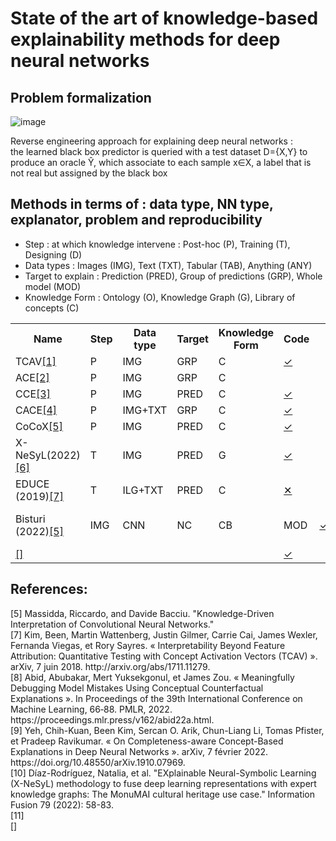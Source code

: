 # State of the art of knowledge-based explainability methods for deep neural networks

## Problem formalization

![image](https://user-images.githubusercontent.com/81907010/181770346-ea579d57-50d3-49c8-862e-43bef09675d6.png)

Reverse engineering approach for explaining deep neural networks : <br>
the learned black box predictor is queried with a test dataset D={X,Y} to produce an oracle &#374;, which associate to each sample x∈X, a label that is not real but assigned by the black box

## Methods in terms of : data type, NN type, explanator, problem and reproducibility

- Step : at which knowledge intervene : Post-hoc (P), Training (T), Designing (D)
- Data types : Images (IMG), Text (TXT), Tabular (TAB), Anything (ANY) 
- Target to explain : Prediction (PRED), Group of predictions (GRP), Whole model (MOD)
- Knowledge Form : Ontology (O), Knowledge Graph (G), Library of concepts (C)

<table>
  <tr>
    <th>Name</th>
    <th>Step</th>
    <th>Data type</th>
    <th>Target</th>
    <th>Knowledge Form</th>
    <th>Code</th>
  </tr>


  <tr>
    <td class="name">TCAV<a href="#tcav">[1]</a> </td>
    <td class="step">P</td>
    <td class="dt">IMG</td>
    <td class="prob">GRP</td>
    <td class="kform">C</td>
    <td class="code"><a href="https://github.com/tensorflow/tcav">&#x2713;</a> </td>
  </tr>

  <tr>
    <td class="name">ACE<a href="#ace">[2]</a> </td>
    <td class="step">P</td>
    <td class="dt">IMG</td>
    <td class="prob">GRP</td>
    <td class="kform">C</td>
    <td class="code"><a href="https://github.com/amiratag/ACE"></a> </td>
  </tr>
  
  
  <tr>
    <td class="name">CCE<a href="#cce">[3]</a> </td>
    <td class="step">P</td>
    <td class="dt">IMG</td>
    <td class="prob">PRED</td>
    <td class="kform">C</td>
    <td class="code"><a href="https://github.com/mertyg/debug-mistakes-cce">&#x2713;</a></td>
  </tr>
  
  
  <tr>
    <td class="name">CACE<a href="#cace">[4]</a> </td>
    <td class="step">P</td>
    <td class="dt">IMG+TXT</td>
    <td class="prob">GRP</td>
    <td class="kform">C</td>
    <td class="code"><a href="https://github.com/chihkuanyeh/concept_exp">&#x2713;</a></td>
  </tr>

  <tr>
    <td class="name">CoCoX<a href="#cocox">[5]</a> </td>
    <td class="step">P</td>
    <td class="dt">IMG</td>
    <td class="prob">PRED</td>
    <td class="kform">C</td>
    <td class="code"><a href="https://github.com/arjunakula/CoCoX">&#x2713;</a></td>
  </tr>

  <tr>
    <td class="name">X-NeSyL(2022) <a href="#xnesyl">[6]</a> </td>
    <td class="step">T</td>
    <td class="dt">IMG</td>
    <td class="prob">PRED</td>
    <td class="kform">G</td>
    <td class="code"><a href="https://github.com/JulesSanchez/X-NeSyL">&#x2713;</a></td>
  </tr>

  <tr>
    <td class="name">EDUCE (2019)<a href="#educe">[7]</a> </td>
    <td class="step">T</td>
    <td class="dt">ILG+TXT</td>
    <td class="prob">PRED</td>
    <td class="kform">C</td>
    <td class="code"><a href="">&#x2715;</a></td>
  </tr>
  
  
  <tr>
    <td class="name">Bisturi (2022)<a href="#bisturi">[5]</a> </td>
    <td class="dt">IMG</td>
    <td class="bb">CNN</td>
    <td class="expl">NC</td>
    <td class="fam">CB</td>
    <td class="prob">MOD</td>
    <td class="code"><a href="https://github.com/rmassidda/bisturi">&#x2713;</a> </td>
    <td class="bbmod">AlexNet ResNet DenseNet </td>
    <td class="ds"><a href="https://github.com/CSAILVision/places365">Places-365</a></td>
    <td class="ex">&#x2713;</td>
    <td class="eval"><a href="https://github.com/rimelcheikh/RnX-SOTA/blob/main/evaluations.md">[L]</a></td>
    <td class="axioms">&#x2715;</td>
  </tr>
  
  
  <tr>
    <td class="name"><a href="#">[]</a> </td>
    <td class="step"></td>
    <td class="dt"></td>
    <td class="prob"></td>
    <td class="kform"></td>
    <td class="code"><a href="">&#x2713;</a></td>
  </tr>
 
  

  
  
</table>

<!--- 
## Methods in terms of : problem, data type, NN

### Outcome explanation
<table>
  <tr>
    <th></th>
    <th>IMG</th>
    <th>TAB</th>
    <th>TXT</th>
    <th>ANY</th>
  </tr>
  
  <tr>
    <td>DNN</td>
    <td></td>
    <td></td>
    <td></td>
    <td></td>
  </tr>
  
  <tr>
    <td>CNN</td>
    <td>GRAD-CAM <a href="#grad-cam">[1]</a></td>
    <td></td>
    <td></td>
    <td></td>
  </tr>
  
  <tr>
    <td>RNN</td>
    <td></td>
    <td></td>
    <td></td>
    <td></td>
  </tr>
  
  <tr>
    <td>NN</td>
    <td></td>
    <td></td>
    <td></td>
    <td></td>
  </tr>
  
  <tr>
    <td>AGN</td>
    <td></td>
    <td></td>
    <td></td>
    <td>LIME <a href="#lime">[2] </a></td>
  </tr>
</table>

### Model explanation
<table>
  <tr>
    <th></th>
    <th>IMG</th>
    <th>TAB</th>
    <th>TXT</th>
    <th>ANY</th>
  </tr>
  
  <tr>
    <td>DNN</td>
    <td></td>
    <td></td>
    <td></td>
    <td></td>
  </tr>
  
  <tr>
    <td>CNN</td>
    <td></td>
    <td></td>
    <td></td>
    <td></td>
  </tr>
  
  <tr>
    <td>RNN</td>
    <td></td>
    <td></td>
    <td></td>
    <td></td>
  </tr>
  
  <tr>
    <td>NN</td>
    <td></td>
    <td></td>
    <td></td>
    <td></td>
  </tr>
  
  <tr>
    <td>AGN</td>
    <td></td>
    <td></td>
    <td></td>
    <td></td>
  </tr>
</table>
-->



## References:
<div class="csl-entry"> <a id="bisturi"> [5] </a> Massidda, Riccardo, and Davide Bacciu. "Knowledge-Driven Interpretation of Convolutional Neural Networks." </div>

<div class="csl-entry"> <a id="tcav"> [7] </a> Kim, Been, Martin Wattenberg, Justin Gilmer, Carrie Cai, James Wexler, Fernanda Viegas, et Rory Sayres. « Interpretability Beyond Feature Attribution: Quantitative Testing with Concept Activation Vectors (TCAV) ». arXiv, 7 juin 2018. http://arxiv.org/abs/1711.11279.</div>

<div class="csl-entry"> <a id="abid"> [8] </a>Abid, Abubakar, Mert Yuksekgonul, et James Zou. « Meaningfully Debugging Model Mistakes Using Conceptual Counterfactual Explanations ». In Proceedings of the 39th International Conference on Machine Learning, 66‑88. PMLR, 2022. https://proceedings.mlr.press/v162/abid22a.html. </div>

<div class="csl-entry"> <a id="yeh"> [9] </a>Yeh, Chih-Kuan, Been Kim, Sercan O. Arik, Chun-Liang Li, Tomas Pfister, et Pradeep Ravikumar. « On Completeness-aware Concept-Based Explanations in Deep Neural Networks ». arXiv, 7 février 2022. https://doi.org/10.48550/arXiv.1910.07969.
</div>

<div class="csl-entry"> <a id="diaz"> [10] </a> Díaz-Rodríguez, Natalia, et al. "EXplainable Neural-Symbolic Learning (X-NeSyL) methodology to fuse deep learning representations with expert knowledge graphs: The MonuMAI cultural heritage use case." Information Fusion 79 (2022): 58-83.</div>

<div class="csl-entry"> <a id=""> [11] </a> </div>


<div class="csl-entry"> <a id=""> [] </a> </div>



